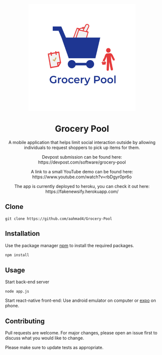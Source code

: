 <p align="center"> 
  <img src="logo.png" align="" alt="Logo" height="350px" width="350px">
</p>
 
<h1 align="center">Grocery Pool</h1> 

<p align="center">
A mobile application that helps limit social interaction outside by allowing individuals to request shoppers to pick up items for them.
</p>

<p align="center">
Devpost submission can be found here: https://devpost.com/software/grocery-pool
</p>

<p align="center">
A link to a small YouTube demo can be found here: https://www.youtube.com/watch?v=rbDgyr0pr6o
</p>

<p align="center">
The app is currently deployed to heroku, you can check it out here: https://fakenewsify.herokuapp.com/
</p>


## Clone

```
git clone https://github.com/aahmad4/Grocery-Pool
```

## Installation

Use the package manager [npm](https://www.npmjs.com/) to install the required packages.

```bash
npm install 
```

## Usage

Start back-end server
```
node app.js
```
Start react-native front-end: Use android emulator on computer or [expo](https://expo.io/) on phone.


## Contributing

Pull requests are welcome. For major changes, please open an issue first to discuss what you would like to change.

Please make sure to update tests as appropriate.
